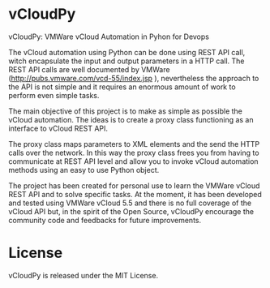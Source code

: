 vCloudPy
========

vCloudPy: VMWare vCloud Automation in Pyhon for Devops

The vCloud automation using Python can be done using REST API call, witch encapsulate the input and output parameters in a HTTP call. The REST API calls are well documented by VMWare (http://pubs.vmware.com/vcd-55/index.jsp ), nevertheless the approach to the API is not simple and it requires an enormous amount of work to perform even simple tasks.

The main objective of this project is to make as simple as possible the vCloud automation. The ideas is to create a proxy class functioning as an interface to vCloud REST API.

The proxy class maps parameters to XML elements and the send the HTTP calls over the network. In this way the proxy class frees you from having to communicate at REST API level and allow you to invoke vCloud automation methods using an easy to use Python object.

The project has been created for personal use to learn the VMWare vCloud REST API and to solve specific tasks. At the moment, it has been developed and tested using VMWare vCloud 5.5 and there is no full coverage of the vCloud API but, in the spirit of the Open Source, vCloudPy encourage the community code and feedbacks for future improvements.

License
=======

vCloudPy is released under the MIT License.
